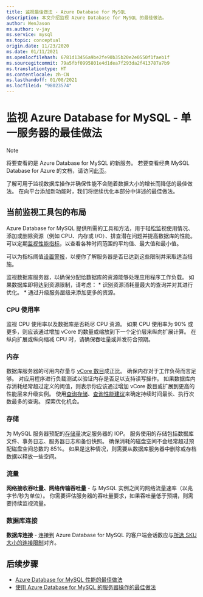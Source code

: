 ```yaml
---
title: 监视最佳做法 - Azure Database for MySQL
description: 本文介绍监视 Azure Database for MySQL 的最佳做法。
author: WenJason
ms.author: v-jay
ms.service: mysql
ms.topic: conceptual
origin.date: 11/23/2020
ms.date: 01/11/2021
ms.openlocfilehash: 6781d13456a9be2fe90b35b20e2e0550f1faeb1f
ms.sourcegitcommit: 79a5fbf0995801e4d1dea7f293da2f413787a7b9
ms.translationtype: HT
ms.contentlocale: zh-CN
ms.lasthandoff: 01/08/2021
ms.locfileid: "98023574"
---
```

# <a name="best-practices-for-monitoring-azure-database-for-mysql--single-server"></a>监视 Azure Database for MySQL - 单一服务器的最佳做法

> [!NOTE] 
> 将要查看的是 Azure Database for MySQL 的新服务。 若要查看经典 MySQL Database for Azure 的文档，请访问[此页](https://docs.azure.cn/zh-cn/mysql-database-on-azure/)。

了解可用于监视数据库操作并确保性能不会随着数据大小的增长而降低的最佳做法。 在向平台添加新功能时，我们将继续优化本部分中详述的最佳做法。

## <a name="layout-of-the-current-monitoring-toolkit"></a>当前监视工具包的布局

Azure Database for MySQL 提供所需的工具和方法，用于轻松监视使用情况、添加或删除资源（例如 CPU、内存或 I/O）、排查潜在问题并提高数据库的性能。 可以定期[监视性能指标](concepts-monitoring.md#metrics)，以查看各种时间范围的平均值、最大值和最小值。

可以为指标阈值[设置警报](howto-alert-on-metric.md#create-an-alert-rule-on-a-metric-from-the-azure-portal)，以便你了解服务器是否已达到这些限制并采取适当措施。  

监视数据库服务器，以确保分配给数据库的资源能够处理应用程序工作负载。 如果数据库即将达到资源限制，请考虑：
    * 识别资源消耗量最大的查询并对其进行优化。 
    * 通过升级服务层级来添加更多的资源。

### <a name="cpu-utilization"></a>CPU 使用率
监视 CPU 使用率以及数据库是否耗尽 CPU 资源。 如果 CPU 使用率为 90% 或更多，则应该通过增加 vCore 的数量或缩放到下一个定价层来纵向扩展计算。  在纵向扩展或纵向缩减 CPU 时，请确保吞吐量或并发符合预期。 

### <a name="memory"></a>内存 
数据库服务器的可用内存量与 [vCore 数目](concepts-pricing-tiers.md)成正比。 确保内存对于工作负荷而言足够。 对应用程序进行负载测试以验证内存是否足以支持读写操作。 如果数据库内存消耗经常超过定义的阈值，则表示你应该通过增加 vCore 数目或扩展到更高的性能层来升级实例。 使用[查询存储](concepts-query-store.md)、[查询性能建议](concepts-performance-recommendations.md)来确定持续时间最长、执行次数最多的查询。 探索优化机会。 

### <a name="storage"></a>存储 
为 MySQL 服务器预配的[存储量](howto-create-manage-server-portal.md#scale-compute-and-storage)决定服务器的 IOP。 服务使用的存储包括数据库文件、事务日志、服务器日志和备份快照。 确保消耗的磁盘空间不会经常超过预配磁盘空间总数的 85%。 如果是这种情况，则需要从数据库服务器中删除或存档数据以释放一些空间。 

### <a name="network-traffic"></a>流量 

**网络接收吞吐量、网络传输吞吐量** - 与 MySQL 实例之间的网络流量速率（以兆字节/秒为单位）。 你需要评估服务器的吞吐量要求，如果吞吐量低于预期，则需要持续监视流量。 

### <a name="database-connections"></a>数据库连接 
**数据库连接** - 连接到 Azure Database for MySQL 的客户端会话数应与[所选 SKU 大小的连接限制](concepts-server-parameters.md#max_connections)对齐。 


## <a name="next-steps"></a>后续步骤

- [Azure Database for MySQL 性能的最佳做法](concept-performance-best-practices.md)
- [使用 Azure Database for MySQL 的服务器操作的最佳做法](concept-operation-excellence-best-practices.md)
